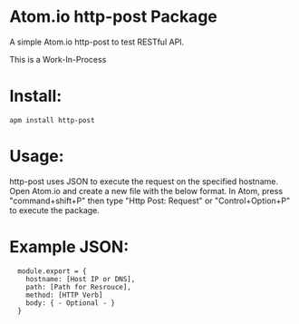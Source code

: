 # Atom.io http-post Package

A simple Atom.io http-post to test RESTful API.

This is a Work-In-Process

# Install:
```
apm install http-post
```

# Usage:
http-post uses JSON to execute the request on the specified hostname.  Open Atom.io and create a new file with the below format.  In Atom, press "command+shift+P" then type "Http Post: Request" or "Control+Option+P" to execute the package.

# Example JSON:
```
  module.export = {
    hostname: [Host IP or DNS],
    path: [Path for Resrouce],
    method: [HTTP Verb]
    body: { - Optional - }
  }
```
